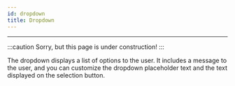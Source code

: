 ```yaml
---
id: dropdown
title: Dropdown
---
```


---------------

:::caution
Sorry, but this page is under construction!
:::

The dropdown displays a list of options to the user. It includes a message to the user, and you can customize the dropdown placeholder text and the text displayed on the selection button.